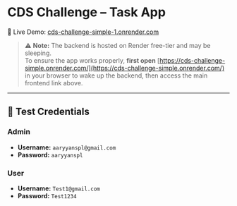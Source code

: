 # CDS Challenge – Task App

🚀 Live Demo: [cds-challenge-simple-1.onrender.com](https://cds-challenge-simple-1.onrender.com/)

> ⚠️ **Note:** The backend is hosted on Render free-tier and may be sleeping.  
> To ensure the app works properly, **first open** [https://cds-challenge-simple.onrender.com/](https://cds-challenge-simple.onrender.com/) in your browser to wake up the backend, then access the main frontend link above.

---

## 🔑 Test Credentials

### Admin
- **Username:** `aaryyanspl@gmail.com`  
- **Password:** `aaryyanspl`

### User
- **Username:** `Test1@gmail.com`  
- **Password:** `Test1234`
